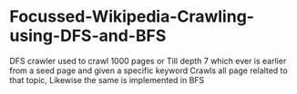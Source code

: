 # Focussed-Wikipedia-Crawling-using-DFS-and-BFS
DFS crawler used to crawl 1000 pages or Till depth 7 which ever is earlier from a seed page and given a specific keyword Crawls all page relalted to that topic, Likewise the same is implemented in BFS
